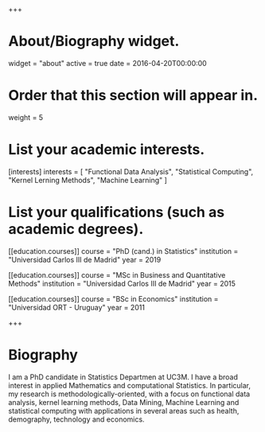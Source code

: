 +++
# About/Biography widget.
widget = "about"
active = true
date = 2016-04-20T00:00:00

# Order that this section will appear in.
weight = 5

# List your academic interests.
[interests]
  interests = [
    "Functional Data Analysis",
    "Statistical Computing",
    "Kernel Lerning Methods",
    "Machine Learning"
  ]

# List your qualifications (such as academic degrees).
[[education.courses]]
  course = "PhD (cand.) in Statistics"
  institution = "Universidad Carlos III de Madrid"
  year = 2019

[[education.courses]]
  course = "MSc in Business and Quantitative Methods"
  institution = "Universidad Carlos III de Madrid"
  year = 2015

[[education.courses]]
  course = "BSc in Economics"
  institution = "Universidad ORT - Uruguay"
  year = 2011
 
+++

# Biography

I am a PhD candidate in Statistics Departmen at UC3M. I have a broad interest in applied Mathematics and computational Statistics. In particular, my research is methodologically-oriented, with a focus on functional data analysis, kernel learning methods, Data Mining, Machine Learning and statistical computing with applications in several areas such as health, demography, technology and economics.
